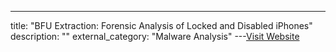---
title: "BFU Extraction: Forensic Analysis of Locked and Disabled iPhones"
description: ""
external_category: "Malware Analysis"
---[Visit Website](https://blog.elcomsoft.com/2019/12/bfu-extraction-forensic-analysis-of-locked-and-disabled-iphones/)

